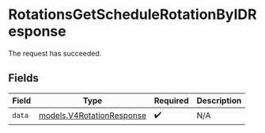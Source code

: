 # RotationsGetScheduleRotationByIDResponse

The request has succeeded.


## Fields

| Field                                                        | Type                                                         | Required                                                     | Description                                                  |
| ------------------------------------------------------------ | ------------------------------------------------------------ | ------------------------------------------------------------ | ------------------------------------------------------------ |
| `data`                                                       | [models.V4RotationResponse](../models/v4rotationresponse.md) | :heavy_check_mark:                                           | N/A                                                          |